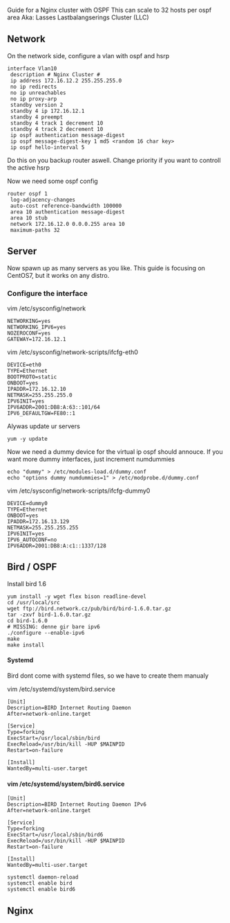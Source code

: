 Guide for a Nginx cluster with OSPF
This can scale to 32 hosts per ospf area 
Aka: Lasses Lastbalangserings Cluster (LLC)

## Network
On the network side, configure a vlan with ospf and hsrp

```
interface Vlan10
 description # Nginx Cluster #
 ip address 172.16.12.2 255.255.255.0
 no ip redirects
 no ip unreachables
 no ip proxy-arp
 standby version 2
 standby 4 ip 172.16.12.1
 standby 4 preempt
 standby 4 track 1 decrement 10
 standby 4 track 2 decrement 10
 ip ospf authentication message-digest
 ip ospf message-digest-key 1 md5 <random 16 char key>
 ip ospf hello-interval 5
```
Do this on you backup router aswell. Change priority if you want to controll the active hsrp

Now we need some ospf config
```
router ospf 1
 log-adjacency-changes
 auto-cost reference-bandwidth 100000
 area 10 authentication message-digest
 area 10 stub
 network 172.16.12.0 0.0.0.255 area 10
 maximum-paths 32
```



## Server
Now spawn up as many servers as you like.
This guide is focusing on CentOS7, but it works on any distro.

### Configure the interface

vim /etc/sysconfig/network
```
NETWORKING=yes
NETWORKING_IPV6=yes
NOZEROCONF=yes
GATEWAY=172.16.12.1
```
vim /etc/sysconfig/network-scripts/ifcfg-eth0
```
DEVICE=eth0
TYPE=Ethernet
BOOTPROTO=static
ONBOOT=yes
IPADDR=172.16.12.10
NETMASK=255.255.255.0
IPV6INIT=yes
IPV6ADDR=2001:DB8:A:63::101/64
IPV6_DEFAULTGW=FE80::1
```

Alywas update ur servers
```
yum -y update
```

Now we need a dummy device for the virtual ip ospf should annouce.
If you want more dummy interfaces, just increment numdummies

```
echo "dummy" > /etc/modules-load.d/dummy.conf
echo "options dummy numdummies=1" > /etc/modprobe.d/dummy.conf
```

vim /etc/sysconfig/network-scripts/ifcfg-dummy0
```
DEVICE=dummy0
TYPE=Ethernet
ONBOOT=yes
IPADDR=172.16.13.129
NETMASK=255.255.255.255
IPV6INIT=yes
IPV6_AUTOCONF=no
IPV6ADDR=2001:DB8:A:c1::1337/128
``` 

## Bird / OSPF
Install bird 1.6

```
yum install -y wget flex bison readline-devel
cd /usr/local/src
wget ftp://bird.network.cz/pub/bird/bird-1.6.0.tar.gz
tar -zxvf bird-1.6.0.tar.gz
cd bird-1.6.0
# MISSING: denne gir bare ipv6
./configure --enable-ipv6
make
make install
```
#### Systemd
Bird dont come with systemd files, so we have to create them manualy

vim /etc/systemd/system/bird.service
```
[Unit]
Description=BIRD Internet Routing Daemon
After=network-online.target

[Service]
Type=forking
ExecStart=/usr/local/sbin/bird
ExecReload=/usr/bin/kill -HUP $MAINPID
Restart=on-failure

[Install]
WantedBy=multi-user.target
```

#### vim /etc/systemd/system/bird6.service
```
[Unit]
Description=BIRD Internet Routing Daemon IPv6
After=network-online.target

[Service]
Type=forking
ExecStart=/usr/local/sbin/bird6
ExecReload=/usr/bin/kill -HUP $MAINPID
Restart=on-failure

[Install]
WantedBy=multi-user.target
```

```
systemctl daemon-reload
systemctl enable bird
systemctl enable bird6
```



## Nginx


















